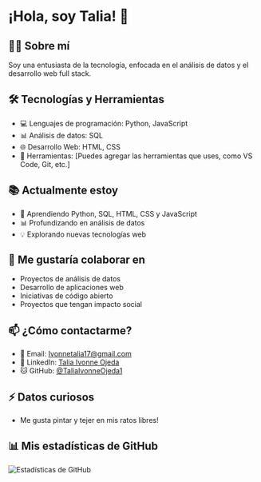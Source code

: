 # ¡Hola, soy Talia! 👋

## 👩‍💻 Sobre mí
Soy una entusiasta de la tecnología, enfocada en el análisis de datos y el desarrollo web full stack.

## 🛠️ Tecnologías y Herramientas
- 💻 Lenguajes de programación: Python, JavaScript
- 📊 Análisis de datos: SQL
- 🌐 Desarrollo Web: HTML, CSS
- 🔧 Herramientas: [Puedes agregar las herramientas que uses, como VS Code, Git, etc.]

## 📚 Actualmente estoy
- 🌱 Aprendiendo Python, SQL, HTML, CSS y JavaScript
- 📊 Profundizando en análisis de datos
- 💡 Explorando nuevas tecnologías web

## 🤝 Me gustaría colaborar en
- Proyectos de análisis de datos
- Desarrollo de aplicaciones web
- Iniciativas de código abierto
- Proyectos que tengan impacto social

## 📫 ¿Cómo contactarme?
- 📧 Email: Ivonnetalia17@gmail.com
- 💼 LinkedIn: [Talia Ivonne Ojeda](https://www.linkedin.com/in/taliaivonneojeda/)
- 🐱 GitHub: [@TaliaIvonneOjeda1](https://github.com/TaliaIvonneOjeda1)

## ⚡ Datos curiosos
- Me gusta pintar y tejer en mis ratos libres! 


## 📊 Mis estadísticas de GitHub
![Estadísticas de GitHub](https://github-readme-stats.vercel.app/api?username=TaliaIvonneOjeda1&show_icons=true&theme=radical)
